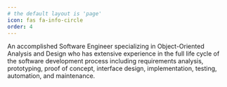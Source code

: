 ```yaml
---
# the default layout is 'page'
icon: fas fa-info-circle
order: 4
---
```


An accomplished Software Engineer specializing in Object-Oriented Analysis and Design who has extensive experience in the full life cycle of the software development process including requirements analysis, prototyping, proof of concept, interface design, implementation, testing, automation, and maintenance.
